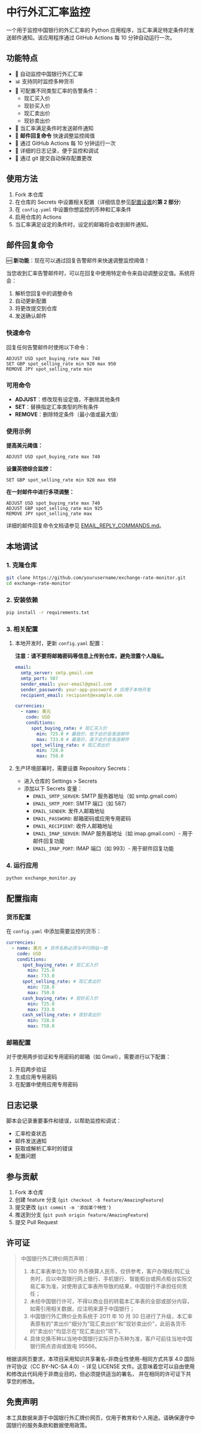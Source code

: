 # 中行外汇汇率监控

一个用于监控中国银行的外汇汇率的 Python 应用程序，当汇率满足特定条件时发送邮件通知。该应用程序通过 GitHub Actions 每 10 分钟自动运行一次。

## 功能特点

- 🔄 自动监控中国银行外汇汇率
- 📊 支持同时监控多种货币
- 🎯 可配置不同类型汇率的告警条件：
  - 现汇买入价
  - 现钞买入价
  - 现汇卖出价
  - 现钞卖出价
- 📧 当汇率满足条件时发送邮件通知
- 💬 **邮件回复命令** 快速调整监控阈值
- 🔄 通过 GitHub Actions 每 10 分钟运行一次
- 📝 详细的日志记录，便于监控和调试
- 🔄 通过 git 提交自动保存配置更改

## 使用方法

1. Fork 本仓库
2. 在仓库的 Secrets 中设置相关配置（详细信息参见[配置设置](#3-相关配置)的**第 2 部分**）
3. 在 `config.yaml` 中设置你想监控的币种和汇率条件
4. 启用仓库的 Actions
5. 当汇率满足设定的条件时，设定的邮箱将会收到邮件通知。

## 邮件回复命令

🆕 **新功能**：现在可以通过回复告警邮件来快速调整监控阈值！

当您收到汇率告警邮件时，可以在回复中使用特定命令来自动调整设定值。系统将会：

1. 解析您回复中的调整命令
2. 自动更新配置
3. 将更改提交到仓库
4. 发送确认邮件

### 快速命令

回复任何告警邮件时使用以下命令：

```
ADJUST USD spot_buying_rate max 740
SET GBP spot_selling_rate min 920 max 950
REMOVE JPY spot_selling_rate min
```

### 可用命令

- **ADJUST**：修改现有设定值，不删除其他条件
- **SET**：替换指定汇率类型的所有条件
- **REMOVE**：删除特定条件（最小值或最大值）

### 使用示例

**提高美元阈值：**

```
ADJUST USD spot_buying_rate max 740
```

**设置英镑综合监控：**

```
SET GBP spot_selling_rate min 920 max 950
```

**在一封邮件中进行多项调整：**

```
ADJUST USD spot_buying_rate max 740
ADJUST GBP spot_selling_rate min 925
REMOVE JPY spot_selling_rate max
```

详细的邮件回复命令文档请参见 [EMAIL_REPLY_COMMANDS.md](EMAIL_REPLY_COMMANDS.md)。

## 本地调试

### 1. 克隆仓库

```bash
git clone https://github.com/yourusername/exchange-rate-monitor.git
cd exchange-rate-monitor
```

### 2. 安装依赖

```bash
pip install -r requirements.txt
```

### 3. 相关配置

1. 本地开发时，更新 `config.yaml` 配置：

   **注意：请不要将邮箱密码等信息上传到仓库，避免泄露个人隐私。**

   ```yaml
   email:
     smtp_server: smtp.gmail.com
     smtp_port: 587
     sender_email: your-email@gmail.com
     sender_password: your-app-password # 仅用于本地开发
     recipient_email: recipient@example.com

   currencies:
     - name: 美元
       code: USD
       conditions:
         spot_buying_rate: # 现汇买入价
           min: 725.0 # 最低价，低于此价会发送邮件
           max: 733.0 # 最高价，高于此价会发送邮件
         spot_selling_rate: # 现汇卖出价
           min: 728.0
           max: 750.0
   ```

2. 生产环境部署时，需要设置 Repository Secrets：

   - 进入仓库的 Settings > Secrets
   - 添加以下 Secrets 变量：
     - `EMAIL_SMTP_SERVER`: SMTP 服务器地址（如 smtp.gmail.com）
     - `EMAIL_SMTP_PORT`: SMTP 端口（如 587）
     - `EMAIL_SENDER`: 发件人邮箱地址
     - `EMAIL_PASSWORD`: 邮箱密码或应用专用密码
     - `EMAIL_RECIPIENT`: 收件人邮箱地址
     - `EMAIL_IMAP_SERVER`: IMAP 服务器地址（如 imap.gmail.com）- 用于邮件回复功能
     - `EMAIL_IMAP_PORT`: IMAP 端口（如 993）- 用于邮件回复功能

### 4. 运行应用

```bash
python exchange_monitor.py
```

## 配置指南

### 货币配置

在 `config.yaml` 中添加需要监控的货币：

```yaml
currencies:
  - name: 美元 # 货币名称必须与中行网站一致
    code: USD
    conditions:
      spot_buying_rate: # 现汇买入价
        min: 725.0
        max: 733.0
      spot_selling_rate: # 现汇卖出价
        min: 728.0
        max: 750.0
      cash_buying_rate: # 现钞买入价
        min: 725.0
        max: 733.0
      cash_selling_rate: # 现钞卖出价
        min: 728.0
        max: 750.0
```

### 邮箱配置

对于使用两步验证和专用密码的邮箱（如 Gmail），需要进行以下配置：

1. 开启两步验证
2. 生成应用专用密码
3. 在配置中使用应用专用密码

## 日志记录

脚本会记录重要事件和错误，以帮助监控和调试：

- 汇率检查状态
- 邮件发送通知
- 获取或解析汇率时的错误
- 配置问题

## 参与贡献

1. Fork 本仓库
2. 创建 feature 分支 (`git checkout -b feature/AmazingFeature`)
3. 提交更改 (`git commit -m '添加某个特性'`)
4. 推送到分支 (`git push origin feature/AmazingFeature`)
5. 提交 Pull Request

## 许可证

> 中国银行外汇牌价网页声明：
>
> 1. 本汇率表单位为 100 外币换算人民币，仅供参考，客户办理结/购汇业务时，应以中国银行网上银行、手机银行、智能柜台或网点柜台实际交易汇率为准，对使用该汇率表所导致的结果，中国银行不承担任何责任；
> 2. 未经中国银行许可，不得以商业目的转载本汇率表的全部或部分内容，如需引用相关数据，应注明来源于中国银行；
> 3. 中国银行外汇牌价业务系统于 2011 年 10 月 30 日进行了升级，本汇率表原有的"卖出价"细分为"现汇卖出价"和"现钞卖出价"，此前各货币的"卖出价"均显示在"现汇卖出价"项下。
> 4. 具体兑换币种以当地中国银行实际开办币种为准，客户可前往当地中国银行网点咨询或致电 95566。

根据该网页要求，本项目采用知识共享署名-非商业性使用-相同方式共享 4.0 国际许可协议（CC BY-NC-SA 4.0）-
详见 LICENSE 文件。这意味着您可以自由使用和修改此代码用于非商业目的，但必须提供适当的署名，
并在相同的许可证下共享您的修改。

## 免责声明

本工具数据来源于中国银行外汇牌价网页，仅用于教育和个人用途。请确保遵守中国银行的服务条款和数据使用政策。
